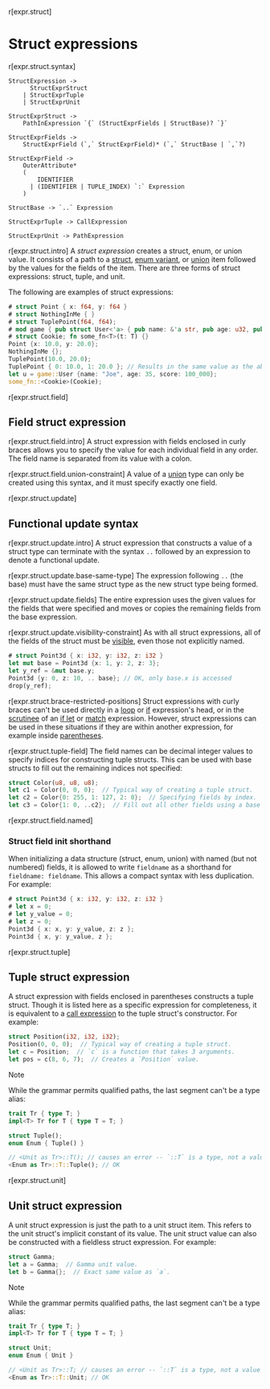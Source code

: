 r[expr.struct]
# Struct expressions

r[expr.struct.syntax]
```grammar,expressions
StructExpression ->
      StructExprStruct
    | StructExprTuple
    | StructExprUnit

StructExprStruct ->
    PathInExpression `{` (StructExprFields | StructBase)? `}`

StructExprFields ->
    StructExprField (`,` StructExprField)* (`,` StructBase | `,`?)

StructExprField ->
    OuterAttribute*
    (
        IDENTIFIER
      | (IDENTIFIER | TUPLE_INDEX) `:` Expression
    )

StructBase -> `..` Expression

StructExprTuple -> CallExpression

StructExprUnit -> PathExpression
```

r[expr.struct.intro]
A *struct expression* creates a struct, enum, or union value.
It consists of a path to a [struct], [enum variant], or [union] item followed by the values for the fields of the item.
There are three forms of struct expressions: struct, tuple, and unit.

The following are examples of struct expressions:

```rust
# struct Point { x: f64, y: f64 }
# struct NothingInMe { }
# struct TuplePoint(f64, f64);
# mod game { pub struct User<'a> { pub name: &'a str, pub age: u32, pub score: usize } }
# struct Cookie; fn some_fn<T>(t: T) {}
Point {x: 10.0, y: 20.0};
NothingInMe {};
TuplePoint(10.0, 20.0);
TuplePoint { 0: 10.0, 1: 20.0 }; // Results in the same value as the above line
let u = game::User {name: "Joe", age: 35, score: 100_000};
some_fn::<Cookie>(Cookie);
```

r[expr.struct.field]
## Field struct expression

r[expr.struct.field.intro]
A struct expression with fields enclosed in curly braces allows you to specify the value for each individual field in any order.
The field name is separated from its value with a colon.

r[expr.struct.field.union-constraint]
A value of a [union] type can only be created using this syntax, and it must specify exactly one field.

r[expr.struct.update]
## Functional update syntax

r[expr.struct.update.intro]
A struct expression that constructs a value of a struct type can terminate with the syntax `..` followed by an expression to denote a functional update.

r[expr.struct.update.base-same-type]
The expression following `..` (the base) must have the same struct type as the new struct type being formed.

r[expr.struct.update.fields]
The entire expression uses the given values for the fields that were specified and moves or copies the remaining fields from the base expression.

r[expr.struct.update.visibility-constraint]
As with all struct expressions, all of the fields of the struct must be [visible], even those not explicitly named.

```rust
# struct Point3d { x: i32, y: i32, z: i32 }
let mut base = Point3d {x: 1, y: 2, z: 3};
let y_ref = &mut base.y;
Point3d {y: 0, z: 10, .. base}; // OK, only base.x is accessed
drop(y_ref);
```

r[expr.struct.brace-restricted-positions]
Struct expressions with curly braces can't be used directly in a [loop] or [if] expression's head, or in the [scrutinee] of an [if let] or [match] expression.
However, struct expressions can be used in these situations if they are within another expression, for example inside [parentheses].

r[expr.struct.tuple-field]
The field names can be decimal integer values to specify indices for constructing tuple structs.
This can be used with base structs to fill out the remaining indices not specified:

```rust
struct Color(u8, u8, u8);
let c1 = Color(0, 0, 0);  // Typical way of creating a tuple struct.
let c2 = Color{0: 255, 1: 127, 2: 0};  // Specifying fields by index.
let c3 = Color{1: 0, ..c2};  // Fill out all other fields using a base struct.
```

r[expr.struct.field.named]
### Struct field init shorthand

When initializing a data structure (struct, enum, union) with named (but not numbered) fields, it is allowed to write `fieldname` as a shorthand for `fieldname: fieldname`.
This allows a compact syntax with less duplication.
For example:

```rust
# struct Point3d { x: i32, y: i32, z: i32 }
# let x = 0;
# let y_value = 0;
# let z = 0;
Point3d { x: x, y: y_value, z: z };
Point3d { x, y: y_value, z };
```

r[expr.struct.tuple]
## Tuple struct expression

A struct expression with fields enclosed in parentheses constructs a tuple struct.
Though it is listed here as a specific expression for completeness, it is equivalent to a [call expression] to the tuple struct's constructor. For example:

```rust
struct Position(i32, i32, i32);
Position(0, 0, 0);  // Typical way of creating a tuple struct.
let c = Position;  // `c` is a function that takes 3 arguments.
let pos = c(8, 6, 7);  // Creates a `Position` value.
```

> [!NOTE]
> While the grammar permits qualified paths, the last segment can't be a type alias:
>
> ```rust
> trait Tr { type T; }
> impl<T> Tr for T { type T = T; }
>
> struct Tuple();
> enum Enum { Tuple() }
>
> // <Unit as Tr>::T(); // causes an error -- `::T` is a type, not a value
> <Enum as Tr>::T::Tuple(); // OK
> ```

r[expr.struct.unit]
## Unit struct expression

A unit struct expression is just the path to a unit struct item.
This refers to the unit struct's implicit constant of its value.
The unit struct value can also be constructed with a fieldless struct expression. For example:

```rust
struct Gamma;
let a = Gamma;  // Gamma unit value.
let b = Gamma{};  // Exact same value as `a`.
```

> [!NOTE]
> While the grammar permits qualified paths, the last segment can't be a type alias:
>
> ```rust
> trait Tr { type T; }
> impl<T> Tr for T { type T = T; }
>
> struct Unit;
> enum Enum { Unit }
>
> // <Unit as Tr>::T; // causes an error -- `::T` is a type, not a value
> <Enum as Tr>::T::Unit; // OK
> ```

[call expression]: call-expr.md
[enum variant]: ../items/enumerations.md
[if let]: if-expr.md#if-let-expressions
[if]: if-expr.md#if-expressions
[loop]: loop-expr.md
[match]: match-expr.md
[parentheses]: grouped-expr.md
[struct]: ../items/structs.md
[union]: ../items/unions.md
[visible]: ../visibility-and-privacy.md
[scrutinee]: ../glossary.md#scrutinee

